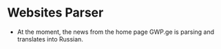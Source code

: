 # Websites Parser

- At the moment, the news from the home page GWP.ge is parsing and translates into Russian.


